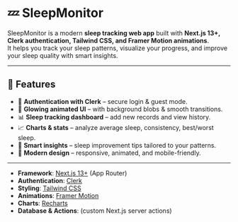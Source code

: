 # 💤 SleepMonitor

SleepMonitor is a modern **sleep tracking web app** built with **Next.js 13+, Clerk authentication, Tailwind CSS, and Framer Motion animations**.  
It helps you track your sleep patterns, visualize your progress, and improve your sleep quality with smart insights.  

---

## 🚀 Features

- 🔐 **Authentication with Clerk** – secure login & guest mode.
- 🌌 **Glowing animated UI** – with background blobs & smooth transitions.
- 📊 **Sleep tracking dashboard** – add new records and view history.
- 📈 **Charts & stats** – analyze average sleep, consistency, best/worst sleep.
- 🤖 **Smart insights** – sleep improvement tips tailored to your patterns.
- 🎨 **Modern design** – responsive, animated, and mobile-friendly.

---

- **Framework**: [Next.js 13+](https://nextjs.org/) (App Router)
- **Authentication**: [Clerk](https://clerk.com/)
- **Styling**: [Tailwind CSS](https://tailwindcss.com/)
- **Animations**: [Framer Motion](https://www.framer.com/motion/)
- **Charts**: [Recharts](https://recharts.org/en-US/)
- **Database & Actions**: (custom Next.js server actions)
